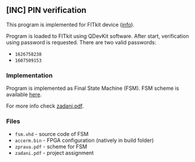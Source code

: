 ## [INC] PIN verification

This program is implemented for FITkit device ([info](http://merlin.fit.vutbr.cz/FITkit/)).

Program is loaded to FITkit using QDevKit software. After start, verification using password is requested.
There are two valid passwords:
* `1626758238`
* `1607509153`

### Implementation
Program is implemented as Final State Machine (FSM). FSM scheme is available [here](/inc/inc-proj1/zprava.pdf).

For more info check [zadani.pdf](/inc/inc-proj1/zadani.pdf).

### Files
- `fsm.vhd` - source code of FSM
- `accerm.bin` - FPGA configuration (natively in build folder)
- `zprava.pdf` - scheme for FSM
- `zadani.pdf` - project assignment
